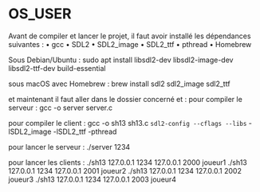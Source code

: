 # OS_USER
Avant de compiler et lancer le projet, il faut avoir installé les dépendances suivantes :
	•	gcc
	•	SDL2
	•	SDL2_image
	•	SDL2_ttf
	•	pthread
 	•	Homebrew

Sous Debian/Ubuntu :
sudo apt install libsdl2-dev libsdl2-image-dev libsdl2-ttf-dev build-essential

sous macOS avec Homebrew :
brew install sdl2 sdl2_image sdl2_ttf

et maintenant il faut aller dans le dossier concerné et :
pour compiler le serveur :
gcc -o server server.c

pour compiler le client : 
gcc -o sh13 sh13.c `sdl2-config --cflags --libs` -lSDL2_image -lSDL2_ttf -pthread


pour lancer le serveur : 
./server 1234

pour lancer les clients : 
./sh13 127.0.0.1 1234 127.0.0.1 2000 joueur1
./sh13 127.0.0.1 1234 127.0.0.1 2001 joueur2
./sh13 127.0.0.1 1234 127.0.0.1 2002 joueur3
./sh13 127.0.0.1 1234 127.0.0.1 2003 joueur4

